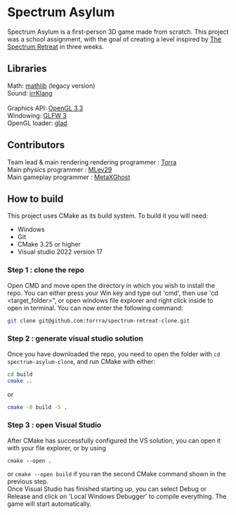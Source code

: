 # Spectrum Asylum

Spectrum Asylum is a first-person 3D game made from scratch. This project was a school assignment, with the goal of creating a level inspired by [The Spectrum Retreat](https://store.steampowered.com/app/763250/The_Spectrum_Retreat/) in three weeks.

## Libraries

Math: [mathlib](https://github.com/torrra/mathlib) (legacy version)  
Sound: [irrKlang](https://www.ambiera.com/irrklang/)  
<br>
Graphics API: [OpenGL 3.3](https://www.opengl.org/)  
Windowing: [GLFW 3](https://www.glfw.org/)  
OpenGL loader: [glad](https://glad.dav1d.de/)


## Contributors

Team lead & main rendering rendering programmer : [Torra](https://github.com/torrra)  
Main physics programmer : [MLev29](https://github.com/MLev29)  
Main gameplay programmer : [MetaXGhost](https://github.com/MetaXGhost)

## How to build

This project uses CMake as its build system. To build it you will need:  
* Windows
* Git
* CMake 3.25 or higher
* Visual studio 2022 version 17

### Step 1 : clone the repo

Open CMD and move open the directory in which you wish to install the repo. You can either press your Win key and type out 'cmd', then use 'cd <target_folder>", or open windows file explorer and right click inside to open in terminal. You can now enter the following command:

```bash
git clone git@github.com:torrra/spectrum-retreat-clone.git
```

### Step 2 : generate visual studio solution

Once you have downloaded the repo, you need to open the folder with `cd spectrum-asylum-clone`, and run CMake with either:

```bash
cd build
cmake ..
```

or

```bash
cmake -B build -S .
```

### Step 3 : open Visual Studio

After CMake has successfully configured the VS solution, you can open it with your file explorer, or by using 
```
cmake --open .
``` 
or ```cmake --open build``` if you ran the second CMake command shown in the previous step.  
Once Visual Studio has finished starting up, you can select Debug or Release and click on 'Local Windows Debugger' to compile everything. The game will start automatically.


